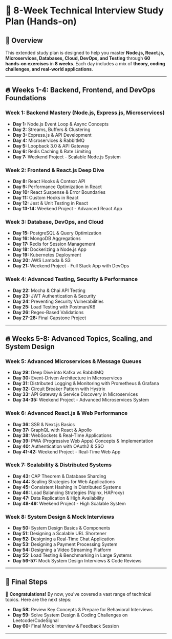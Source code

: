 # 🚀 8-Week Technical Interview Study Plan (Hands-on)

## 📌 Overview
This extended study plan is designed to help you master **Node.js, React.js, Microservices, Databases, Cloud, DevOps, and Testing** through **60 hands-on exercises** in **8 weeks**. Each day includes a mix of **theory, coding challenges, and real-world applications**.

---

## 🔥 Weeks 1-4: Backend, Frontend, and DevOps Foundations
### **Week 1: Backend Mastery (Node.js, Express.js, Microservices)**
- **Day 1:** Node.js Event Loop & Async Concepts
- **Day 2:** Streams, Buffers & Clustering
- **Day 3:** Express.js & API Development
- **Day 4:** Microservices & RabbitMQ
- **Day 5:** Loopback 3.0 & API Gateway
- **Day 6:** Redis Caching & Rate Limiting
- **Day 7:** Weekend Project - Scalable Node.js System

### **Week 2: Frontend & React.js Deep Dive**
- **Day 8:** React Hooks & Context API
- **Day 9:** Performance Optimization in React
- **Day 10:** React Suspense & Error Boundaries
- **Day 11:** Custom Hooks in React
- **Day 12:** Jest & Unit Testing in React
- **Day 13-14:** Weekend Project - Advanced React App

### **Week 3: Database, DevOps, and Cloud**
- **Day 15:** PostgreSQL & Query Optimization
- **Day 16:** MongoDB Aggregations
- **Day 17:** Redis for Session Management
- **Day 18:** Dockerizing a Node.js App
- **Day 19:** Kubernetes Deployment
- **Day 20:** AWS Lambda & S3
- **Day 21:** Weekend Project - Full Stack App with DevOps

### **Week 4: Advanced Testing, Security & Performance**
- **Day 22:** Mocha & Chai API Testing
- **Day 23:** JWT Authentication & Security
- **Day 24:** Preventing Security Vulnerabilities
- **Day 25:** Load Testing with Postman/K6
- **Day 26:** Regex-Based Validations
- **Day 27-28:** Final Capstone Project

---

## 🔥 Weeks 5-8: Advanced Topics, Scaling, and System Design
### **Week 5: Advanced Microservices & Message Queues**
- **Day 29:** Deep Dive into Kafka vs RabbitMQ
- **Day 30:** Event-Driven Architecture in Microservices
- **Day 31:** Distributed Logging & Monitoring with Prometheus & Grafana
- **Day 32:** Circuit Breaker Pattern with Hystrix
- **Day 33:** API Gateway & Service Discovery in Microservices
- **Day 34-35:** Weekend Project - Advanced Microservices System

### **Week 6: Advanced React.js & Web Performance**
- **Day 36:** SSR & Next.js Basics
- **Day 37:** GraphQL with React & Apollo
- **Day 38:** WebSockets & Real-Time Applications
- **Day 39:** PWA (Progressive Web Apps) Concepts & Implementation
- **Day 40:** Authentication with OAuth2 & SSO
- **Day 41-42:** Weekend Project - Real-Time Web App

### **Week 7: Scalability & Distributed Systems**
- **Day 43:** CAP Theorem & Database Sharding
- **Day 44:** Scaling Strategies for Web Applications
- **Day 45:** Consistent Hashing in Distributed Systems
- **Day 46:** Load Balancing Strategies (Nginx, HAProxy)
- **Day 47:** Data Replication & High Availability
- **Day 48-49:** Weekend Project - High Scalable System

### **Week 8: System Design & Mock Interviews**
- **Day 50:** System Design Basics & Components
- **Day 51:** Designing a Scalable URL Shortener
- **Day 52:** Designing a Real-Time Chat Application
- **Day 53:** Designing a Payment Processing System
- **Day 54:** Designing a Video Streaming Platform
- **Day 55:** Load Testing & Benchmarking in Large Systems
- **Day 56-57:** Mock System Design Interviews & Code Reviews

---

## 📌 Final Steps
🚀 **Congratulations!** By now, you've covered a vast range of technical topics. Here are the next steps:
- **Day 58:** Review Key Concepts & Prepare for Behavioral Interviews
- **Day 59:** Solve System Design & Coding Challenges on Leetcode/CodeSignal
- **Day 60:** Final Mock Interview & Feedback Session

---
